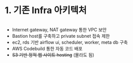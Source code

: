 # 1. 기존 Infra 아키텍처

<figure><img src="../.gitbook/assets/image (3).png" alt=""><figcaption></figcaption></figure>

* Internet gateway, NAT gateway 통한 VPC 보안
* Bastion host를 구축하고 private subnet 접속 제한
* ec2, rds 기반 airflow ui, scheduler, worker, meta db 구축
* AWS Codebuild 통한 자동 코드 배포
* ~~S3 기반 정적 웹 사이트 hosting~~ (몰라도 됨)
